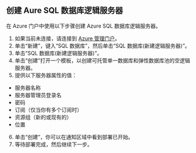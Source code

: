 
<!--
includes/sql-database-create-new-server-portal.md

Latest Freshness check:  2016-04-11 , carlrab.

As of circa 2016-04-11, the following topics might include this include:
articles/sql-database/sql-database-get-started-tutorial.md

-->
## 创建 Aure SQL 数据库逻辑服务器

在 Azure 门户中使用以下步骤创建 Azure SQL 数据库逻辑服务器。

1. 如果当前未连接，请连接到 [Azure 管理门户](http://manage.windowsazure.cn)。
2. 单击“新建”，键入“SQL 数据库”，然后单击“SQL 数据库(新建逻辑服务器)”。
3. 单击“SQL 数据库(新建逻辑服务器)”。
4. 单击“创建”打开一个模板，以创建可托管单一数据库和弹性数据库池的空逻辑服务器。
5. 提供以下服务器属性的值：

 - 服务器名称
 - 服务器管理员登录名
 - 密码
 - 订阅（仅当你有多个订阅时）
 - 资源组（新的或现有的）
 - 位置

6.  单击“创建”，你可以在通知区域中看到部署已开始。
7. 等待部署完成，然后继续下一步。

<!---HONumber=Mooncake_0503_2016-->
